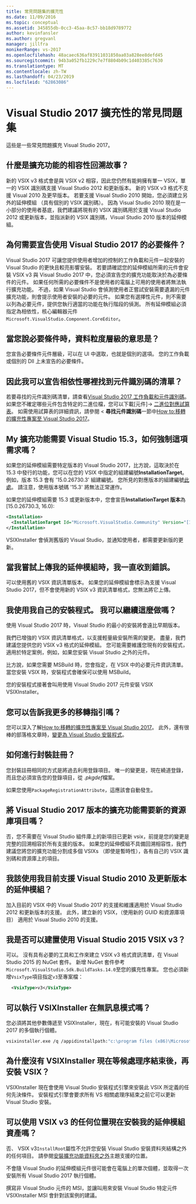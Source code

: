 ```yaml
---
title: 常見問題集的擴充性
ms.date: 11/09/2016
ms.topic: conceptual
ms.assetid: 345855db-0cc3-45aa-8c57-bb18d9789772
author: kevinfansler
ms.author: gregvanl
manager: jillfra
monikerRange: vs-2017
ms.openlocfilehash: 48acaec636af83911031850aa03a828ee8defd45
ms.sourcegitcommit: 94b3a052fb1229c7e7f8804b09c1d403385c7630
ms.translationtype: MT
ms.contentlocale: zh-TW
ms.lasthandoff: 04/23/2019
ms.locfileid: "62863086"
---
```

# <a name="faq-for-visual-studio-2017-extensibility"></a>Visual Studio 2017 擴充性的常見問題集

這些是一些常見問題擴充 Visual Studio 2017。

## <a name="what-is-the-backwards-compatibility-story-for-extensions"></a>什麼是擴充功能的相容性回溯故事？

新的 VSIX v3 格式會是與 VSIX v2 相容，因此您仍然有能夠擁有單一 VSIX，單一的 VSIX 識別碼支援 Visual Studio 2012 和更新版本。 新的 VSIX v3 格式不支援 Visual 2010 及更早版本。 若要支援 Visual Studio 2010 開始，您必須建立另外的延伸模組 （具有個別的 VSIX 識別碼）。 因為 Visual Studio 2010 現在是一小部分的使用者基底，我們建議將現有的 VSIX 識別碼用於支援 Visual Studio 2012 或更新版本，並指派新的 VSIX 識別碼，Visual Studio 2010 版本的延伸模組。

## <a name="why-do-i-need-to-declare-prerequisites-with-visual-studio-2017"></a>為何需要宣告使用 Visual Studio 2017 的必要條件？

Visual Studio 2017 可讓您提供使用者增加的控制的工作負載和元件一起安裝的 Visual Studio 的更快且較亮影響安裝。 若要請確認您的延伸模組所需的元件會安裝 VSIX v3 與 Visual Studio 2017 中，您必須宣告您的擴充功能取決於為必要條件的元件。 如果任何所需的必要條件不是使用者的電腦上可用的使用者將無法執行擴充功能。 不過，如果 Visual Studio 會偵測使用者正嘗試安裝需要遺漏的元件擴充功能，則會提示使用者安裝的必要的元件。 如果您有選擇性元件，則不需要以列為必要元件，提供您執行適當的功能在執行階段的偵測。 所有延伸模組必須指定為相依性，核心編輯器元件`Microsoft.VisualStudio.Component.CoreEditor`。

## <a name="when-you-say-prerequisite-what-level-of-granularity-do-you-mean"></a>當您說必要條件時，資料粒度層級的意思是？

您宣告必要條件元件層級，可以在 UI 中選取，也就是個別的選項。 您的工作負載或個別的 Dll 上未宣告的必要條件。

## <a name="where-do-i-find-a-list-of-component-ids-so-i-can-declare-dependencies"></a>因此我可以宣告相依性哪裡找到元件識別碼的清單？

若要尋找的元件識別碼清單，請查看[Visual Studio 2017 工作負載和元件識別碼](https://aka.ms/vs2017componentIDs)。 如果您不確定哪些元件包含特定的二進位檔，您可以下載[元件]-> [二進位對應試算表](https://aka.ms/vs2017componentid-binaries)。 如需使用試算表的詳細資訊，請參閱 <<c0>  **尋找元件識別碼**一節中[How to:移轉的擴充性專案至 Visual Studio 2017](how-to-migrate-extensibility-projects-to-visual-studio-2017.md)。

## <a name="my-extension-requires-visual-studio-153-how-do-i-enforce-that-requirement"></a>My 擴充功能需要 Visual Studio 15.3，如何強制這項需求嗎？

如果您的延伸模組需要特定版本的 Visual Studio 2017，比方說，這取決於在 15.3 中發行的功能，您可以在您的 VSIX 中指定的組建編號**InstallationTarget**。 例如，版本 15.3 會有 '15.0.26730.3' 組建編號。 您所見的對應版本的組建編號[此處](../install/visual-studio-build-numbers-and-release-dates.md)。 請注意，使用版本號碼 '15.3' 將無法正常運作。

如果您的延伸模組需要 15.3 或更新版本中，您會宣告**InstallationTarget 版本**為 [15.0.26730.3, 16.0):

```xml
<Installation>
  <InstallationTarget Id="Microsoft.VisualStudio.Community" Version="[15.0.26730.3, 16.0)" />
</Installation>
```

VSIXInstaller 會偵測舊版的 Visual Studio，並通知使用者，都需要更新版的更新。

## <a name="i-keep-getting-an-error-when-i-try-to-upload-my-extension"></a>當我嘗試上傳我的延伸模組時，我一直收到錯誤。

可以使用舊的 VSIX 資訊清單版本。 如果您的延伸模組會標示為支援 Visual Studio 2017，但不會使用新的 VSIX v3 資訊清單格式，您無法將它上傳。

## <a name="i-use-my-own-installer-can-i-continue-to-do-that"></a>我使用我自己的安裝程式。 我可以繼續這麼做嗎？

使用 Visual Studio 2017 時，Visual Studio 的最小的安裝將會遠比早期版本。

我們已增強的 VSIX 資訊清單格式，以支援輕量級安裝所需的變更。 盡量，我們建議您提供您的 VSIX v3 格式的延伸模組。 您可能需要維護您現有的安裝程式，適用於特定案例，例如，如果您安裝 Visual Studio 之外的元件。

比方說，如果您需要 MSBuild 時，您會指定，在 VSIX 中的必要元件資訊清單。 當您安裝 VSIX 時，安裝程式會確保可以使用 MSBuild。

您的安裝程式接著會叫用使用 Visual Studio 2017 元件安裝 VSIX VSIXInstaller。

## <a name="can-you-give-me-more-migration-guidance"></a>您可以告訴我更多的移轉指引嗎？

您可以深入了解[How to:移轉的擴充性專案至 Visual Studio 2017](how-to-migrate-extensibility-projects-to-visual-studio-2017.md)。 此外，還有很棒的部落格文章時，[變更為 Visual Studio 安裝程式](https://devblogs.microsoft.com/setup/changes-to-visual-studio-15-setup/)。

## <a name="how-do-i-do-package-registration"></a>如何進行封裝註冊？

您封裝註冊相同的方式是將過去利用登錄項目。 唯一的變更是，現在繞道登錄，而且您必須宣告您的登錄項目，從 *.pkgdef*檔案。

如果您使用`PackageRegistrationAttribute`，這應該會自動發生。

## <a name="will-i-need-a-new-gallery-entry-for-the-visual-studio-2017-version-of-my-extension"></a>將 Visual Studio 2017 版本的擴充功能需要新的資源庫項目嗎？

否，您不需要在 Visual Studio 組件庫上的新項目已更新 vsix，前提是您的變更是完整的回溯相容於所有支援的版本。 如果您的延伸模組不具備回溯相容性，我們建議您將您的擴充功能分割成多個 VSIXs （即使是暫時性），各有自己的 VSIX 識別碼和資源庫上的項目。

## <a name="what-should-i-do-with-my-extension-that-currently-supports-visual-studio-2010-and-later"></a>我該使用我目前支援 Visual Studio 2010 及更新版本的延伸模組？

加入目前的 VSIX 中的 Visual Studio 2017 的支援和維護適用於 Visual Studio 2012 和更新版本的支援。 此外，建立新的 VSIX，（使用新的 GUID 和資源庫項目） 適用於 Visual Studio 2010 的支援。

## <a name="can-i-build-a-vsix-v3-with-visual-studio-2015"></a>我是否可以建置使用 Visual Studio 2015 VSIX v3？

可以。 沒有具有必要的工具和工作來建立 VSIX v3 格式資訊清單，在 Visual Studio 2015 的 NuGet 套件。 新增 NuGet 套件參考`Microsoft.VisualStudio.Sdk.BuildTasks.14.0`至您的擴充性專案。 您也必須新增`VsixType`項目指定`v3`至專案檔：

```xml
  <VsixType>v3</VsixType>
```

## <a name="can-i-run-the-vsixinstaller-in-quiet-mode"></a>可以執行 VSIXInstaller 在無訊息模式嗎？

您必須將其他參數傳遞至 VSIXInstaller，現在，有可能安裝的 Visual Studio 2017 的多個執行個體。

```bash
vsixinstaller.exe /q /appidinstallpath:"c:\program files (x86)\Microsoft Visual Studio\2017\Enterprise\Common7\IDE\devenv.exe" /appidname:"Visual Studio" /logFile:<path to log file> /skuName:Enterprise /skuVersion:15.0.25810.0 "KendoUI.Mvc.VSPackage.vsix"
```

## <a name="why-does-the-vsixinstaller-now-wait-for-processes-to-exit-before-installing-the-vsix"></a>為什麼沒有 VSIXInstaller 現在等候處理序結束後，再安裝 VSIX？

VSIXInstaller 現在會使用 Visual Studio 安裝程式引擎來安裝此 VSIX 所定義的任何先決條件。 安裝程式引擎會要求所有 VS 相關處理序結束之前它可以更新 Visual Studio 安裝。

## <a name="can-i-now-install-my-extension-assets-to-any-location-with-vsix-v3"></a>可以使用 VSIX v3 的任何位置現在安裝我的延伸模組資產嗎？

否、 VSIX v3`InstallRoot`屬性不允許您安裝 Visual Studio 安裝資料夾結構之外的任何項目。 請參閱[安裝擴充功能資料夾之外](set-install-root.md)主題支援的位置。

不會隨 Visual Studio 的延伸模組元件很可能會在電腦上的單次個體，並取得一次安裝所有 Visual Studio 2017 執行個體。

撰寫非 Visual Studio 元件的 MSI，並讓叫用來安裝 Visual Studio 特定元件 VSIXInstaller MSI 會針對該案例的建議。